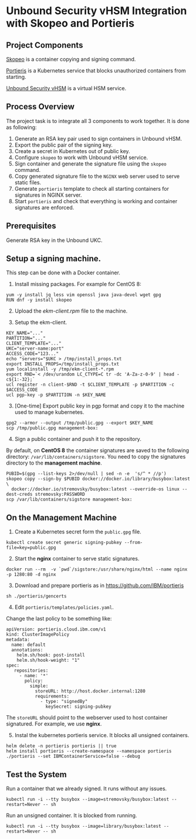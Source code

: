 # Unbound Security vHSM Integration with Skopeo and Portieris

## Project Components

[Skopeo](https://github.com/containers/skopeo) is a container copying and signing command.

[Portieris](https://github.com/IBM/portieris) is a Kubernetes service that blocks unauthorized containers from starting.

[Unbound Security vHSM](https://www.unboundsecurity.com/) is a virtual HSM service.

## Process Overview

The project task is to integrate all 3 components to work together. It is done as following:
1. Generate an RSA key pair used to sign containers in Unbound vHSM.
1. Export the public pair of the signing key.
1. Create a secret in Kubernetes out of public key.
1. Configure ``skopeo`` to work with Unbound vHSM service.
1. Sign container and generate the signature file using the ``skopeo`` command.
1. Copy generated signature file to the ``NGINX`` web server used to serve static files.
1. Generate ``portieris`` template to check all starting containers for signatures in NGINX server.
1. Start ``portieris`` and check that everything is working and container signatures are enforced.

## Prerequisites
Generate RSA key in the Unbound UKC.

## Setup a signing machine.
This step can be done with a Docker container.

1. Install missing packages. For example for CentOS 8:
```
yum -y install jq less vim openssl java java-devel wget gpg
RUN dnf -y install skopeo
```

2. Upload the *ekm-client.rpm* file to the machine.

3. Setup the ekm-client.
```
KEY_NAME="..."
PARTITION="..."
CLIENT_TEMPLATE="..."
UKC="server-name:port"
ACCESS_CODE="123..."
echo "servers="$UKC > /tmp/install_props.txt
export INSTALL_PROPS=/tmp/install_props.txt
yum localinstall -y /tmp/ekm-client-*.rpm
export RND=`< /dev/urandom LC_CTYPE=C tr -dc 'A-Za-z-0-9' | head -c${1:-32};`
ucl register -n client-$RND -t $CLIENT_TEMPLATE -p $PARTITION -c $ACCESS_CODE
ucl pgp-key -p $PARTITION -n $KEY_NAME
```

3. [One-time] Export public key in pgp format and copy it to the machine used to manage kubernetes.

```
gpg2 --armor --output /tmp/public.gpg --export $KEY_NAME
scp /tmp/public.gpg management-box:
```

4. Sign a public container and push it to the repository.

By default, on **CentOS 8** the container signatures are saved to the following directory: ```/var/lib/containers/sigstore```.
You need to copy the signatures directory to the **management machine**.

```
PUBID=$(gpg --list-keys 2>/dev/null | sed -n -e  's/^ * //p')
skopeo copy --sign-by $PUBID docker://docker.io/library/busybox:latest \
  docker://docker.io/stremovsky/busybox:latest --override-os linux --dest-creds stremovsky:PASSWORD
scp /var/lib/containers/sigstore management-box:
```

## On the Management Machine

1. Create a Kubernetes secret form the ```public.gpg``` file.
```
kubectl create secret generic signing-pubkey --from-file=key=public.gpg
```

2. Start the **nginx** container to serve static signatures.

```
docker run --rm  -v `pwd`/sigstore:/usr/share/nginx/html --name nginx -p 1280:80 -d nginx
```

3. Download and prepare portieris as in https://github.com/IBM/portieris

```
sh ./portieris/gencerts
```

4. Edit ```portieris/templates/policies.yaml```.

Change the last policy to be something like:

```
apiVersion: portieris.cloud.ibm.com/v1
kind: ClusterImagePolicy
metadata:
  name: default
  annotations:
    helm.sh/hook: post-install
    helm.sh/hook-weight: "1"
spec:
   repositories:
     - name: '*'
       policy:
         simple:
           storeURL: http://host.docker.internal:1280
           requirements:
             - type: "signedBy"
               keySecret: signing-pubkey
```

The ```storeURL``` should point to the webserver used to host container signatured. For example, we use **nginx**.

5. Instal the kubernetes portieris service. It blocks all unsigned containers.

```
helm delete -n portieris portieris || true
helm install portieris --create-namespace --namespace portieris ./portieris --set IBMContainerService=false --debug
```

## Test the System

Run a container that we already signed. It runs without any issues.
```
kubectl run -i --tty busybox --image=stremovsky/busybox:latest --restart=Never -- sh
```

Run an unsigned container. It is blocked from running.
```
kubectl run -i --tty busybox --image=library/busybox:latest --restart=Never -- sh
```
